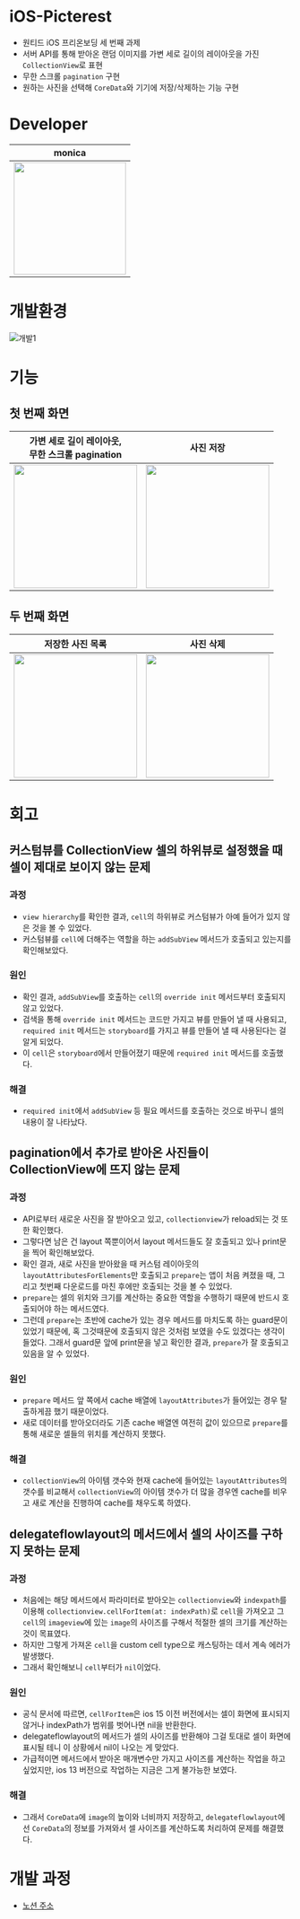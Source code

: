 # iOS-Picterest
- 원티드 iOS 프리온보딩 세 번째 과제
- 서버 API를 통해 받아온 랜덤 이미지를 가변 세로 길이의 레이아웃을 가진 `CollectionView`로 표현
- 무한 스크롤 `pagination` 구현
- 원하는 사진을 선택해 `CoreData`와 기기에 저장/삭제하는 기능 구현



# Developer
|monica|
|--|
|[<img src="https://user-images.githubusercontent.com/66169740/177245353-2c07bcd1-ffee-4d2d-923b-f1867aba606d.png" width="200">](https://github.com/3dots3craters)|




# 개발환경
![개발1](https://img.shields.io/badge/iOS-13.0+-silver)


# 기능
## 첫 번째 화면
|가변 세로 길이 레이아웃,<br>무한 스크롤 pagination|사진 저장|
|--|--|
|<img src="https://github.com/3dots3craters/ios-wanted-Picterest/blob/main/screenshot/%EC%82%AC%EC%A7%84%EB%AA%A9%EB%A1%9D%EA%B3%BC%ED%8E%98%EC%9D%B4%EC%A7%80%EB%84%A4%EC%9D%B4%EC%85%98.gif" width="220">|<img src="https://github.com/3dots3craters/ios-wanted-Picterest/blob/main/screenshot/%EC%82%AC%EC%A7%84%EC%A0%80%EC%9E%A5.gif" width="220">|
## 두 번째 화면
|저장한 사진 목록|사진 삭제|
|--|--|
|<img src="https://github.com/3dots3craters/ios-wanted-Picterest/blob/main/screenshot/%EC%A0%80%EC%9E%A5%ED%95%9C%EC%82%AC%EC%A7%84%ED%91%9C%EC%8B%9C.gif" width="220">|<img src="https://github.com/3dots3craters/ios-wanted-Picterest/blob/main/screenshot/%EC%82%AC%EC%A7%84%EC%82%AD%EC%A0%9C.gif" width="220">|

# 회고
## 커스텀뷰를 CollectionView 셀의 하위뷰로 설정했을 때 셀이 제대로 보이지 않는 문제
### 과정
- `view hierarchy`를 확인한 결과, `cell`의 하위뷰로 커스텀뷰가 아예 들어가 있지 않은 것을 볼 수 있었다.
- 커스텀뷰를 `cell`에 더해주는 역할을 하는 `addSubView` 메서드가 호출되고 있는지를 확인해보았다.
### 원인
- 확인 결과, `addSubView`를 호출하는 `cell`의 `override init` 메서드부터 호출되지 않고 있었다.
- 검색을 통해 `override init` 메서드는 코드만 가지고 뷰를 만들어 낼 때 사용되고, `required init` 메서드는 `storyboard`를 가지고 뷰를 만들어 낼 때 사용된다는 걸 알게 되었다.
- 이 `cell`은 `storyboard`에서 만들어졌기 때문에 `required init` 메서드를 호출했다.
### 해결
- `required init`에서 `addSubView` 등 필요 메서드를 호출하는 것으로 바꾸니 셀의 내용이 잘 나타났다. 

## pagination에서 추가로 받아온 사진들이 CollectionView에 뜨지 않는 문제
### 과정
- API로부터 새로운 사진을 잘 받아오고 있고, `collectionview`가 reload되는 것 또한 확인했다. 
- 그렇다면 남은 건 layout 쪽뿐이어서 layout 메서드들도 잘 호출되고 있나 print문을 찍어 확인해보았다. 
- 확인 결과, 새로 사진을 받아왔을 때 커스텀 레이아웃의 `layoutAttributesForElements`만 호출되고 `prepare`는 앱이 처음 켜졌을 때, 그리고 첫번째 다운로드를 마친 후에만 호출되는 것을 볼 수 있었다. 
- `prepare`는 셀의 위치와 크기를 계산하는 중요한 역할을 수행하기 때문에 반드시 호출되어야 하는 메서드였다. 
- 그런데 `prepare`는 초반에 cache가 있는 경우 메서드를 마치도록 하는 guard문이 있었기 때문에, 혹 그것때문에 호출되지 않은 것처럼 보였을 수도 있겠다는 생각이 들었다. 그래서 guard문 앞에 print문을 넣고 확인한 결과, `prepare`가 잘 호출되고 있음을 알 수 있었다. 


### 원인

- `prepare` 메서드 앞 쪽에서 cache 배열에 `layoutAttributes`가 들어있는 경우 탈출하게끔 했기 때문이었다. 
- 새로 데이터를 받아오더라도 기존 cache 배열엔 여전히 값이 있으므로 `prepare`를 통해 새로운 셀들의 위치를 계산하지 못했다. 

### 해결

- `collectionView`의 아이템 갯수와 현재 cache에 들어있는 `layoutAttributes`의 갯수를 비교해서 `collectionView`의 아이템 갯수가 더 많을 경우엔 cache를 비우고 새로 계산을 진행하여 cache를 채우도록 하였다.

## delegateflowlayout의 메서드에서 셀의 사이즈를 구하지 못하는 문제
### 과정
- 처음에는 해당 메서드에서 파라미터로 받아오는 `collectionview`와 `indexpath`를 이용해 `collectionview.cellForItem(at: indexPath)`로 `cell`을 가져오고 그 `cell`의 `imageview`에 있는 `image`의 사이즈를 구해서 적절한 셀의 크기를 계산하는 것이 목표였다.
- 하지만 그렇게 가져온 `cell`을 custom cell type으로 캐스팅하는 데서 계속 에러가 발생했다. 
- 그래서 확인해보니 `cell`부터가 `nil`이었다. 
### 원인
- 공식 문서에 따르면, `cellForItem`은 ios 15 이전 버전에서는 셀이 화면에 표시되지 않거나 indexPath가 범위를 벗어나면 nil을 반환한다.
- delegateflowlayout의 메서드가 셀의 사이즈를 반환해야 그걸 토대로 셀이 화면에 표시될 테니 이 상황에서 nil이 나오는 게 맞았다.
- 가급적이면 메서드에서 받아온 매개변수만 가지고 사이즈를 계산하는 작업을 하고 싶었지만, ios 13 버전으로 작업하는 지금은 그게 불가능한 보였다.
### 해결
- 그래서 `CoreData`에 `image`의 높이와 너비까지 저장하고, `delegateflowlayout`에선 `CoreData`의 정보를 가져와서 셀 사이즈를 계산하도록 처리하여 문제를 해결했다.

# 개발 과정
- [노션 주소](https://broken-redcurrant-2ce.notion.site/0a1d9cca36ed4e98a4c264105feb208d)
